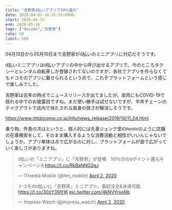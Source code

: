 ```yaml
---
title: "吉野家d払いアプリで50％還元"
date: 2020-04-02 16:52:51+0900
start: 2020-04-13
end: 2020-05-10
tags: ["docomo","吉野家"]
rate: 50
limit: 500
---
```

04月13日から05月10日まで吉野家がd払いのミニアプリに対応だそうです。

d払いミニアプリはd払いアプリの中から呼び出せるアプリで、今のところタクシーとレンタル自転車しか登録されてないのですが、各社でアプリを作らなくてもドコモのアプリに載せられるという点で、これぞプラットフォームという感じで楽しみでした。

吉野家は去年の時点でニュースリリースが出てましたが、皮肉にもCOVID-19で揺れる中でのお披露目ですね。まだ使い勝手は試せないですが、牛丼チェーンのテイクアウトで店内で待たされる肩身の狭さが解消しそうです。

https://www.nttdocomo.co.jp/info/news_release/2019/10/11_04.html

乗り物、外食の次はというと、個人的には丸善ジュンク堂のhontoのように店舗の在庫検索をして、そのまま購入するような消費活動と相性がいいんじゃないでしょうか。アプリ単体は点で広がるのに対し、プラットフォームが面で広がっていく楽しさがありますね。

<blockquote class="twitter-tweet"><p lang="ja" dir="ltr">d払いの「ミニアプリ」に「吉野家」が登場　50％分のdポイント還元キャンペーンも<a href="https://t.co/RkBaNNG2gJ">https://t.co/RkBaNNG2gJ</a></p>&mdash; ITmedia Mobile (@itm_mobile) <a href="https://twitter.com/itm_mobile/status/1245595587346497536?ref_src=twsrc%5Etfw">April 2, 2020</a></blockquote> <script async src="https://platform.twitter.com/widgets.js" charset="utf-8"></script>

<blockquote class="twitter-tweet"><p lang="ja" dir="ltr">ドコモのd払いに「吉野家」ミニアプリ。事前注文&amp;決済可能 <a href="https://t.co/30zY391t1K">https://t.co/30zY391t1K</a> <a href="https://t.co/4kNVYrsoNb">pic.twitter.com/4kNVYrsoNb</a></p>&mdash; Impress Watch (@impress_watch) <a href="https://twitter.com/impress_watch/status/1245606663014371328?ref_src=twsrc%5Etfw">April 2, 2020</a></blockquote> <script async src="https://platform.twitter.com/widgets.js" charset="utf-8"></script>
